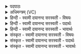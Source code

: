 <details><summary>पदपाठः</summary>

दे॒वान्। दिव॑म्। अ॒ग॒न्। य॒ज्ञः। ततः॑। मा॒। द्रवि॑णम्। अ॒ष्टु॒। म॒नु॒ष्या᳖न्। अ॒न्तरि॑क्षम्। अ॒ग॒न्। य॒ज्ञः। ततः॑। मा॒। द्रवि॑णम्। अ॒ष्टु॒। पि॒तॄन्। पृ॒थि॒वीम्। अ॒ग॒न्। य॒ज्ञः। ततः॑। मा॒। द्रवि॑णम्। अ॒ष्टु॒। यम्। कम्। च॒। लो॒कम्। अ॒ग॒न्। य॒ज्ञः। ततः॑। मे॒। भ॒द्रम्। अ॒भू॒त्। ६०।
</details>

<details><summary>अधिमन्त्रम् (VC)</summary>

- विश्वेदेवा देवताः
- वसिष्ठ ऋषिः
- स्वराड् ब्राह्मी त्रिष्टुप्
- धैवतः
</details>

<details><summary>हिन्दी - स्वामी दयानन्द सरस्वती  - विषयः</summary>

फिर भी यज्ञ विषय का उपदेश अगले मन्त्र में कहा है ॥
</details>

<details><summary>हिन्दी - स्वामी दयानन्द सरस्वती  - पदार्थः</summary>

पदार्थान्वयभाषाः -  जो (यज्ञः) पूर्वोक्त सब के करने योग्य यज्ञ (दिवम्) विद्या के प्रकाश और (देवान्) दिव्य भोगों को प्राप्त करता है, जिसको विद्वान् लोग (अगन्) प्राप्त हों, (ततः) उससे (मा) मुझ को (द्रविणम्) विद्यादि गुण (अष्टु) प्राप्त हों, जो (यज्ञः) यज्ञ (अन्तरिक्षम्) मेघमण्डल और (मनुष्यान्) मनुष्यों को प्राप्त होता है, जिसको भद्र मनुष्य (अगन्) प्राप्त होते हैं, (ततः) उस से (मा) मुझ को (द्रविणम्) धनादि पदार्थ (अष्टु) प्राप्त हों, जो (यज्ञः) यज्ञ (पृथिवीम्) पृथिवी और (पितॄन्) वसन्त आदि ऋतुओं को प्राप्त होता है, जिस को आप्त लोग (अगन्) प्राप्त होते हैं, (ततः) उससे (मा) मुझ को (द्रविणम्) प्रत्येक ऋतु का सुख (अष्टु) प्राप्त हो, जो (यज्ञः) (कम्) किसी (च) (लोकम्) लोक को प्राप्त होता है, (यम्) जिस को धर्मात्मा लोग (अगन्) प्राप्त होते हैं, (ततः) उससे (मे) मेरा (भद्रम्) कल्याण (अभूत्) हो ॥६०॥
</details>

<details><summary>हिन्दी - स्वामी दयानन्द सरस्वती  - भावार्थः</summary>

भावार्थभाषाः -  जिस यज्ञ से सब सुख होते हैं, उसका अनुष्ठान सब मनुष्यों को क्यों न करना चाहिये ॥६०॥
</details>

<details><summary>संस्कृत - स्वामी दयानन्द सरस्वती  - विषयः</summary>

पुनस्तदेवाह ॥
</details>

<details><summary>संस्कृत - स्वामी दयानन्द सरस्वती  - पदार्थः</summary>

पदार्थान्वयभाषाः -  विद्वांसो यो यज्ञो दिवं देवान् प्रापयति तमगँस्ततो मा द्रविणमष्टु, यो यज्ञोऽन्तरिक्षं मनुष्यानाप्नोति तमगँस्ततो मा द्रविणमष्टु, यो यज्ञः पृथिवीं पितॄन् प्रापयति तमगँस्ततो मा द्रविणमष्टु, यो यज्ञो यं कं च लोकमगँस्ततो मे भद्रमभूत् ॥६०॥
</details>

<details><summary>संस्कृत - स्वामी दयानन्द सरस्वती  - भावार्थः</summary>

भावार्थभाषाः -  यस्माद् यज्ञात् सर्वाणि सुखानि जायन्ते तस्यानुष्ठानं सर्वैर्मनुष्यैः कुतो न कार्य्यमिति ॥६०॥
</details>